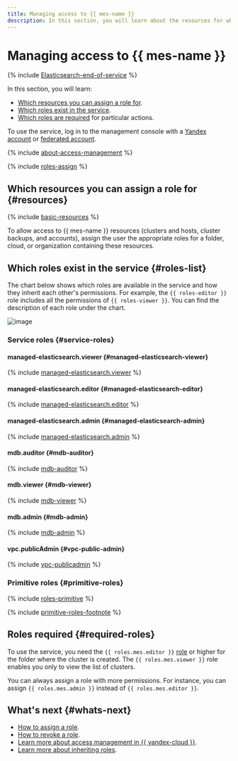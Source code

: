 ```yaml
---
title: Managing access to {{ mes-name }}
description: In this section, you will learn about the resources for which you can assign a role, the roles existing in the service, and the roles required to perform a particular action.
---
```


# Managing access to {{ mes-name }}

{% include [Elasticsearch-end-of-service](../../_includes/mdb/mes/note-end-of-service.md) %}


In this section, you will learn:

* [Which resources you can assign a role for](#resources).
* [Which roles exist in the service](#roles-list).
* [Which roles are required](#required-roles) for particular actions.


To use the service, log in to the management console with a [Yandex account](../../iam/concepts/users/accounts.md#passport) or [federated account](../../iam/concepts/users/accounts.md#saml-federation).


{% include [about-access-management](../../_includes/iam/about-access-management.md) %}

{% include [roles-assign](../../_includes/iam/roles-assign.md) %}

## Which resources you can assign a role for {#resources}

{% include [basic-resources](../../_includes/iam/basic-resources-for-access-control.md) %}

To allow access to {{ mes-name }} resources (clusters and hosts, cluster backups, and accounts), assign the user the appropriate roles for a folder, cloud, or organization containing these resources.

## Which roles exist in the service {#roles-list}

The chart below shows which roles are available in the service and how they inherit each other's permissions. For example, the `{{ roles-editor }}` role includes all the permissions of `{{ roles-viewer }}`. You can find the description of each role under the chart.

![image](../../_assets/mdb/roles-managed-elasticsearch.svg)

### Service roles {#service-roles}

#### managed-elasticsearch.viewer {#managed-elasticsearch-viewer}

{% include [managed-elasticsearch.viewer](../../_roles/managed-elasticsearch/viewer.md) %}

#### managed-elasticsearch.editor {#managed-elasticsearch-editor}

{% include [managed-elasticsearch.editor](../../_roles/managed-elasticsearch/editor.md) %}

#### managed-elasticsearch.admin {#managed-elasticsearch-admin}

{% include [managed-elasticsearch.admin](../../_roles/managed-elasticsearch/admin.md) %}

#### mdb.auditor {#mdb-auditor}

{% include [mdb-auditor](../../_roles/mdb/auditor.md) %}

#### mdb.viewer {#mdb-viewer}

{% include [mdb-viewer](../../_roles/mdb/viewer.md) %}

#### mdb.admin {#mdb-admin}

{% include [mdb-admin](../../_roles/mdb/admin.md) %}

#### vpc.publicAdmin {#vpc-public-admin}

{% include [vpc-publicadmin](../../_roles/vpc/publicAdmin.md) %}


### Primitive roles {#primitive-roles}

{% include [roles-primitive](../../_includes/roles-primitive.md) %}

{% include [primitive-roles-footnote](../../_includes/primitive-roles-footnote.md) %}

## Roles required {#required-roles}

To use the service, you need the `{{ roles.mes.editor }}` [role](../../iam/concepts/access-control/roles.md) or higher for the folder where the cluster is created. The `{{ roles.mes.viewer }}` role enables you only to view the list of clusters.

You can always assign a role with more permissions. For instance, you can assign `{{ roles.mes.admin }}` instead of `{{ roles.mes.editor }}`.

## What's next {#whats-next}

* [How to assign a role](../../iam/operations/roles/grant.md).
* [How to revoke a role](../../iam/operations/roles/revoke.md).
* [Learn more about access management in {{ yandex-cloud }}](../../iam/concepts/access-control/index.md).
* [Learn more about inheriting roles](../../resource-manager/concepts/resources-hierarchy.md#access-rights-inheritance).

